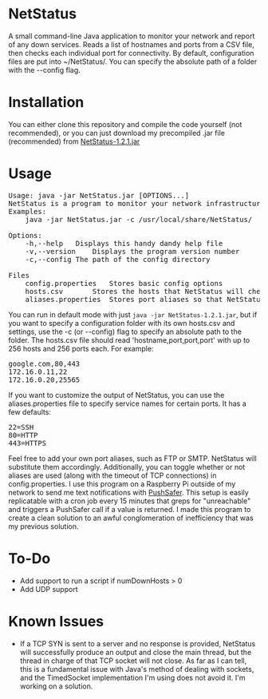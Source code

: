 # NetStatus
A small command-line Java application to monitor your network and report of any down services.
Reads a list of hostnames and ports from a CSV file, then checks each individual port for connectivity.
By default, configuration files are put into ~/NetStatus/. You can specify the absolute path of a folder with the --config flag.

# Installation
You can either clone this repository and compile the code yourself (not recommended), or you can just download my precompiled .jar file (recommended) from [NetStatus-1.2.1.jar](https://github.com/TheFuzzyFish/NetStatus/raw/master/NetStatus-1.2.1.jar)

# Usage
<pre>
Usage: java -jar NetStatus.jar [OPTIONS...]
NetStatus is a program to monitor your network infrastructure and help notify you when there's a problem.
Examples:
	java -jar NetStatus.jar -c /usr/local/share/NetStatus/

Options:
	-h,--help	Displays this handy dandy help file
	-v,--version	Displays the program version number
	-c,--config	The path of the config directory

Files
	config.properties	Stores basic config options
	hosts.csv		Stores the hosts that NetStatus will check in 'hostname,port,port,port' format
	aliases.properties	Stores port aliases so that NetStatus will tell you what the service is instead of just the port number
</pre>

You can run in default mode with just `java -jar NetStatus-1.2.1.jar`, but if you want to specify a configuration folder with its own hosts.csv and settings, use the -c (or --config) flag to specify an absolute path to the folder.
The hosts.csv file should read 'hostname,port,port,port' with up to 256 hosts and 256 ports each. For example:
<pre>
google.com,80,443
172.16.0.11,22
172.16.0.20,25565
</pre>

If you want to customize the output of NetStatus, you can use the aliases.properties file to specify service names for certain ports. It has a few defaults:
<pre>
22=SSH
80=HTTP
443=HTTPS
</pre>
Feel free to add your own port aliases, such as FTP or SMTP. NetStatus will substitute them accordingly.
Additionally, you can toggle whether or not aliases are used (along with the timeout of TCP connections) in config.properties.
I use this program on a Raspberry Pi outside of my network to send me text notifications with [PushSafer](https://www.pushsafer.com/). This setup is easily replicatable with a cron job every 15 minutes that greps for "unreachable" and triggers a PushSafer call if a value is returned. I made this program to create a clean solution to an awful conglomeration of inefficiency that was my previous solution.

# To-Do
 - Add support to run a script if numDownHosts > 0
 - Add UDP support
 
 # Known Issues
 - If a TCP SYN is sent to a server and no response is provided, NetStatus will successfully produce an output and close the main thread, but the thread in charge of that TCP socket will not close. As far as I can tell, this is a fundamental issue with Java's method of dealing with sockets, and the TimedSocket implementation I'm using does not avoid it. I'm working on a solution.
